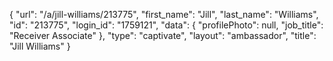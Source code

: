 {
    "url": "\/a\/jill-williams\/213775",
    "first_name": "Jill",
    "last_name": "Williams",
    "id": "213775",
    "login_id": "1759121",
    "data": {
        "profilePhoto": null,
        "job_title": "Receiver Associate"
    },
    "type": "captivate",
    "layout": "ambassador",
    "title": "Jill Williams"
}